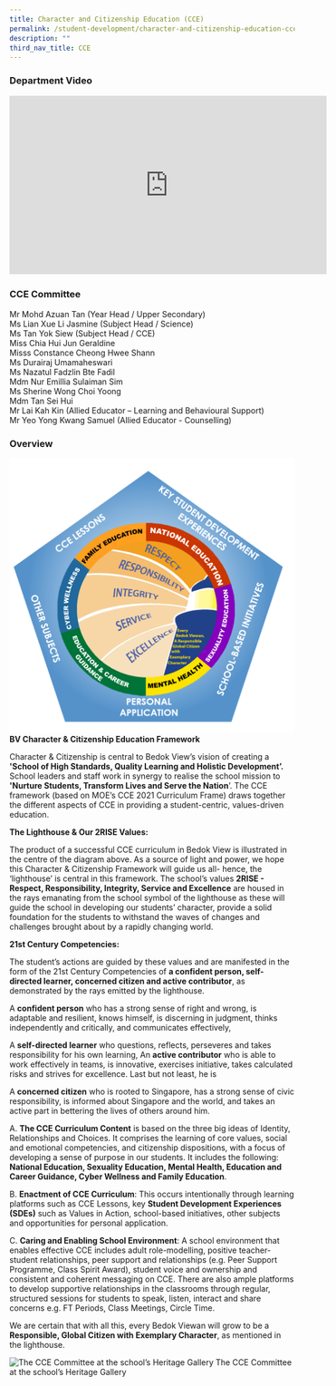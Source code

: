 ```yaml
---
title: Character and Citizenship Education (CCE)
permalink: /student-development/character-and-citizenship-education-cce
description: ""
third_nav_title: CCE
---
```

### Department Video

<div class="bp-youtube">

<iframe width="560" height="315" src="https://www.youtube.com/embed/SNReWmvRZcs" title="YouTube video player" frameborder="0" allow="accelerometer; autoplay; clipboard-write; encrypted-media; gyroscope; picture-in-picture" allowfullscreen></iframe>

</div>

### CCE Committee

Mr Mohd Azuan Tan (Year Head / Upper Secondary) <br>
Ms Lian Xue Li Jasmine (Subject Head / Science) <br>
Ms Tan Yok Siew (Subject Head / CCE) <br>
Miss Chia Hui Jun Geraldine <br>
Misss Constance Cheong Hwee Shann <br>
Ms Durairaj Umamaheswari   <br>
Ms Nazatul Fadzlin Bte Fadil <br>
Mdm Nur Emillia Sulaiman Sim <br>
Ms Sherine Wong Choi Yoong <br>
Mdm Tan Sei Hui <br>
Mr Lai Kah Kin (Allied Educator – Learning and Behavioural Support) <br>
Mr Yeo Yong Kwang Samuel (Allied Educator - Counselling)


### Overview

![CCE Framework 2020](/images/CCE_Framework_2020.png)
**BV Character & Citizenship Education Framework**

Character & Citizenship is central to Bedok View’s vision of creating a **'School of High Standards, Quality Learning and Holistic Development’.** School leaders and staff work in synergy to realise the school mission to **'Nurture Students, Transform Lives and Serve the Nation**’. The CCE framework (based on MOE’s CCE 2021 Curriculum Frame) draws together the different aspects of CCE in providing a student-centric, values-driven education.

**The Lighthouse & Our 2RISE Values:** 

The product of a successful CCE curriculum in Bedok View is illustrated in the centre of the diagram above. As a source of light and power, we hope this Character & Citizenship Framework will guide us all- hence, the ‘lighthouse’ is central in this framework. The school’s values **2RISE - Respect, Responsibility, Integrity, Service and Excellence** are housed in the rays emanating from the school symbol of the lighthouse as these will guide the school in developing our students’ character, provide a solid foundation for the students to withstand the waves of changes and challenges brought about by a rapidly changing world. 

**21st Century Competencies:**


The student’s actions are guided by these values and are manifested in the form of the 21st Century Competencies of **a confident person, self-directed learner, concerned citizen and active contributor**, as demonstrated by the rays emitted by the lighthouse.

A **confident person** who has a strong sense of right and wrong, is adaptable and resilient, knows himself, is discerning in judgment, thinks independently and critically, and communicates effectively,

A **self-directed learner** who questions, reflects, perseveres and takes responsibility for his own learning, An **active contributor** who is able to work effectively in teams, is innovative, exercises initiative, takes calculated risks and strives for excellence. Last but not least, he is

A **concerned citizen** who is rooted to Singapore, has a strong sense of civic responsibility, is informed about Singapore and the world, and takes an active part in bettering the lives of others around him.

A.    **The CCE Curriculum Content** is based on the three big ideas of Identity, Relationships and Choices. It comprises the learning of core values, social and emotional competencies, and citizenship dispositions, with a focus of developing a sense of purpose in our students. It includes the following: **National Education, Sexuality Education, Mental Health, Education and Career Guidance, Cyber Wellness and  Family Education**.

B.    **Enactment of CCE Curriculum**: This occurs intentionally through learning platforms such as CCE Lessons, key **Student Development Experiences (SDEs)** such as Values in Action, school-based initiatives, other subjects and opportunities for personal application.

C.    **Caring and Enabling School Environment**: A school environment that enables effective CCE includes adult role-modelling, positive teacher-student relationships, peer support and relationships (e.g. Peer Support Programme, Class Spirit Award), student voice and ownership and consistent and coherent messaging on CCE.  There are also ample platforms to develop supportive relationships in the classrooms through regular, structured sessions for students to speak, listen, interact and share concerns e.g. FT Periods, Class Meetings, Circle Time.

We are certain that with all this, every Bedok Viewan will grow to be a **Responsible, Global Citizen with Exemplary Character**, as mentioned in the lighthouse.

![The CCE Committee at the school’s Heritage Gallery](/images/The%20CCE%20Committee%20at%20the%20school’s%20Heritage%20Gallery.png)
The CCE Committee at the school’s Heritage Gallery



